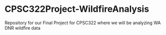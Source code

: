 # CPSC322Project-WildfireAnalysis
Repository for our Final Project for CPSC322 where we will be analyzing WA DNR wildfire data
